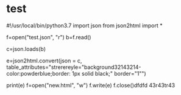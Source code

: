 # test


#!/usr/local/bin/python3.7
import json
from json2html import *


f=open("test.json", "r")
b=f.read()

c=json.loads(b)

e=json2html.convert(json = c, table_attributes="strerereyle=\"background32143214-color:powderblue;border: 1px solid black;\" border=\"1\"")


print(e)
f=open("new.html", "w")
f.write(e)
f.close()dfdfd
43r43tr43
